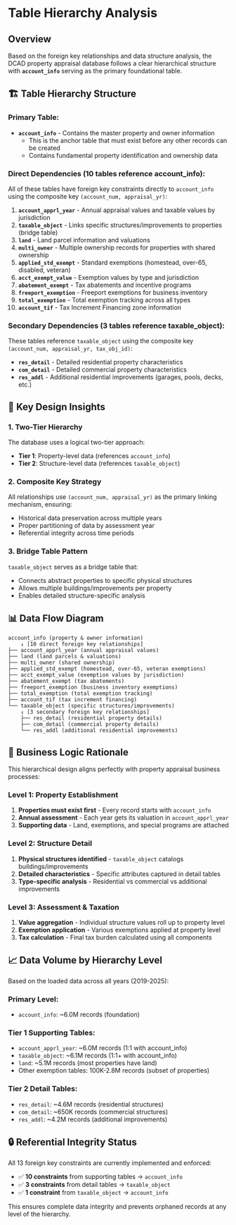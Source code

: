 # Table Hierarchy Analysis

## Overview

Based on the foreign key relationships and data structure analysis, the DCAD property appraisal database follows a clear hierarchical structure with **`account_info`** serving as the primary foundational table.

## 🏗️ **Table Hierarchy Structure**

### **Primary Table:**
- **`account_info`** - Contains the master property and owner information
  - This is the anchor table that must exist before any other records can be created
  - Contains fundamental property identification and ownership data

### **Direct Dependencies (10 tables reference account_info):**

All of these tables have foreign key constraints directly to `account_info` using the composite key `(account_num, appraisal_yr)`:

1. **`account_apprl_year`** - Annual appraisal values and taxable values by jurisdiction
2. **`taxable_object`** - Links specific structures/improvements to properties (bridge table)
3. **`land`** - Land parcel information and valuations
4. **`multi_owner`** - Multiple ownership records for properties with shared ownership
5. **`applied_std_exempt`** - Standard exemptions (homestead, over-65, disabled, veteran)
6. **`acct_exempt_value`** - Exemption values by type and jurisdiction
7. **`abatement_exempt`** - Tax abatements and incentive programs
8. **`freeport_exemption`** - Freeport exemptions for business inventory
9. **`total_exemption`** - Total exemption tracking across all types
10. **`account_tif`** - Tax Increment Financing zone information

### **Secondary Dependencies (3 tables reference taxable_object):**

These tables reference `taxable_object` using the composite key `(account_num, appraisal_yr, tax_obj_id)`:

- **`res_detail`** - Detailed residential property characteristics
- **`com_detail`** - Detailed commercial property characteristics  
- **`res_addl`** - Additional residential improvements (garages, pools, decks, etc.)

## 🔑 **Key Design Insights**

### **1. Two-Tier Hierarchy**
The database uses a logical two-tier approach:
- **Tier 1**: Property-level data (references `account_info`)
- **Tier 2**: Structure-level data (references `taxable_object`)

### **2. Composite Key Strategy**
All relationships use `(account_num, appraisal_yr)` as the primary linking mechanism, ensuring:
- Historical data preservation across multiple years
- Proper partitioning of data by assessment year
- Referential integrity across time periods

### **3. Bridge Table Pattern**
`taxable_object` serves as a bridge table that:
- Connects abstract properties to specific physical structures
- Allows multiple buildings/improvements per property
- Enables detailed structure-specific analysis

## 📊 **Data Flow Diagram**

```
account_info (property & owner information)
    ↓ [10 direct foreign key relationships]
├── account_apprl_year (annual appraisal values)
├── land (land parcels & valuations)
├── multi_owner (shared ownership)
├── applied_std_exempt (homestead, over-65, veteran exemptions)
├── acct_exempt_value (exemption values by jurisdiction)
├── abatement_exempt (tax abatements)
├── freeport_exemption (business inventory exemptions)
├── total_exemption (total exemption tracking)
├── account_tif (tax increment financing)
└── taxable_object (specific structures/improvements)
    ↓ [3 secondary foreign key relationships]
    ├── res_detail (residential property details)
    ├── com_detail (commercial property details)
    └── res_addl (additional residential improvements)
```

## 🎯 **Business Logic Rationale**

This hierarchical design aligns perfectly with property appraisal business processes:

### **Level 1: Property Establishment**
1. **Properties must exist first** - Every record starts with `account_info`
2. **Annual assessment** - Each year gets its valuation in `account_apprl_year`
3. **Supporting data** - Land, exemptions, and special programs are attached

### **Level 2: Structure Detail**
1. **Physical structures identified** - `taxable_object` catalogs buildings/improvements
2. **Detailed characteristics** - Specific attributes captured in detail tables
3. **Type-specific analysis** - Residential vs commercial vs additional improvements

### **Level 3: Assessment & Taxation**
1. **Value aggregation** - Individual structure values roll up to property level
2. **Exemption application** - Various exemptions applied at property level
3. **Tax calculation** - Final tax burden calculated using all components

## 📈 **Data Volume by Hierarchy Level**

Based on the loaded data across all years (2019-2025):

### **Primary Level:**
- `account_info`: ~6.0M records (foundation)

### **Tier 1 Supporting Tables:**
- `account_apprl_year`: ~6.0M records (1:1 with account_info)
- `taxable_object`: ~6.1M records (1:1+ with account_info)
- `land`: ~5.1M records (most properties have land)
- Other exemption tables: 100K-2.8M records (subset of properties)

### **Tier 2 Detail Tables:**
- `res_detail`: ~4.6M records (residential structures)
- `com_detail`: ~650K records (commercial structures)
- `res_addl`: ~4.2M records (additional improvements)

## 🔒 **Referential Integrity Status**

All 13 foreign key constraints are currently implemented and enforced:
- ✅ **10 constraints** from supporting tables → `account_info`
- ✅ **3 constraints** from detail tables → `taxable_object`
- ✅ **1 constraint** from `taxable_object` → `account_info`

This ensures complete data integrity and prevents orphaned records at any level of the hierarchy.